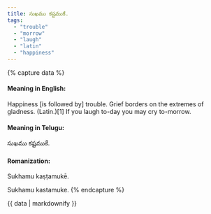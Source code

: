 ```yaml
---
title: సుఖము కష్టముకే.
tags:
  - "trouble"
  - "morrow"
  - "laugh"
  - "latin"
  - "happiness"
---
```


{% capture data %}
#### Meaning in English:
Happiness [is followed by] trouble.
Grief borders on the extremes of gladness. (Latin.)[1]
If you laugh to-day you may cry to-morrow.

#### Meaning in Telugu:
సుఖము కష్టముకే.

#### Romanization:
Sukhamu kaṣṭamukē.

Sukhamu kastamuke.
{% endcapture %}

{{ data | markdownify }}

